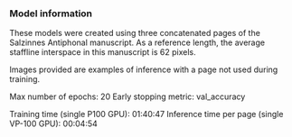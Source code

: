 ### Model information

These models were created using three concatenated pages of the Salzinnes 
Antiphonal manuscript. As a reference length, the average staffline interspace 
in this manuscript is 62 pixels.

Images provided are examples of inference with a page not used during training.




Max number of epochs: 20
Early stopping metric: val_accuracy

Training time (single P100 GPU): 01:40:47
Inference time per page (single VP-100 GPU): 00:04:54